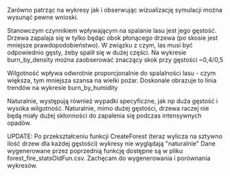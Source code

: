 Zarówno patrząc na wykresy jak i obserwując wizualizację symulacji można wysunąć pewne wnioski.

Stanowczym czynnikiem wpływającym na spalanie lasu jest jego gęstość.
Drzewa zapalaja się w tylko będąc obok płonącego drzewa (po skosie jest mniejsze prawdopodobieństwo). W związku z czym, las musi być odpowiednio gęsty, żeby spalił się w dużej części. Na wykresie burn_by_density można zaobserować znaczący skok przy gęstości ~0,4/0,5

Wilgotność wpływa odwrotnie proporcjonalnie do spalalności lasu - czym większa, tym mniejsza szansa na wielki pożar. Doskonale obrazuje to linia trendów na wykresie burn_by_humidity

Naturalnie, występują również wypadki specyficzne, jak np duża gęstość i wysoka wilgotność. Naturalnie, mimo dużej gęstości, drzewa raczej nie będą miały dużej skłonności do zapalenia się podczas intensywnych opadów.

UPDATE:
Po przekształceniu funkcji CreateForest (teraz wylicza na sztywno ilość drzew dla każdej gęstości) wykresy nie wyglądają "naturalnie"
Dane wygenerowane przez poprzednią funkcję dostępne są w pliku forest_fire_statsOldFun.csv. Zachęcam do wygenerowania i porównania wykresów.